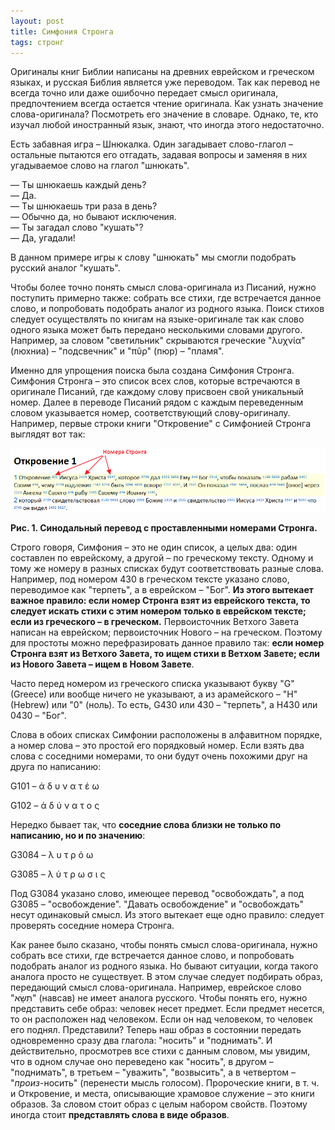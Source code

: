 ```yaml
---
layout: post
title: Симфония Стронга
tags: стронг
---
```


Оригиналы книг Библии написаны на древних еврейском и греческом языках, и русская Библия является уже переводом. Так как перевод не всегда точно или даже ошибочно передает смысл оригинала, предпочтением всегда остается чтение оригинала. Как узнать значение слова-оригинала? Посмотреть его значение в словаре. Однако, те, кто изучал любой иностранный язык, знают, что иногда этого недостаточно.

Есть забавная игра – Шнюкалка. Один загадывает слово-глагол – остальные пытаются его отгадать, задавая вопросы и заменяя в них угадываемое слово на глагол "шнюкать".

&mdash; Ты шнюкаешь каждый день?<br>
&mdash; Да.<br>
&mdash; Ты шнюкаешь три раза в день?<br>
&mdash; Обычно да, но бывают исключения.<br>
&mdash; Ты загадал слово "кушать"?<br>
&mdash; Да, угадали!

В данном примере игры к слову "шнюкать" мы смогли подобрать русский аналог "кушать".

Чтобы более точно понять смысл слова-оригинала из Писаний, нужно поступить примерно также: собрать все стихи, где встречается данное слово, и попробовать подобрать аналог из родного языка. Поиск стихов следует осуществлять по книгам на языке-оригинале так как слово одного языка может быть передано несколькими словами другого. Например, за словом "светильник" скрываются греческие "λυχνία" (люхниа) – "подсвечник" и "πῦρ" (пюр) – "пламя".

Именно для упрощения поиска была создана Симфония Стронга. Симфония Стронга – это список всех слов, которые встречаются в оригинале Писаний, где каждому слову присвоен свой уникальный номер. Далее в переводе Писаний рядом с каждым переведенным словом указывается номер, соответствующий слову-оригиналу. Например, первые строки книги "Откровение" с Симфонией Стронга выглядят вот так:

![Рис. 1.](/images/симфония-стронга-1.png)

**Рис. 1. Синодальный перевод с проставленными номерами Стронга.**

Строго говоря, Симфония – это не один список, а целых два: один составлен по еврейскому, а другой – по греческому тексту. Одному и тому же номеру в разных списках будут соответствовать разные слова. Например, под номером 430 в греческом тексте указано слово, переводимое как "терпеть", а в еврейском – "Бог". **Из этого вытекает важное правило: если номер Стронга взят из еврейского текста, то следует искать стихи с этим номером только в еврейском тексте; если из греческого – в греческом.** Первоисточник Ветхого Завета написан на еврейском; первоисточник Нового – на греческом. Поэтому для простоты можно перефразировать данное правило так: **если номер Стронга взят из Ветхого Завета, то ищем стихи в Ветхом Завете; если из Нового Завета – ищем в Новом Завете**.

Часто перед номером из греческого списка указывают букву "G" (Greece) или вообще ничего не указывают, а из арамейского – "H" (Hebrew) или "0" (ноль). То есть, G430 или 430 – "терпеть", а H430 или 0430 – "Бог".

Слова в обоих списках Симфонии расположены в алфавитном порядке, а номер слова – это простой его порядковый номер. Если взять два слова с соседними номерами, то они будут очень похожими друг на друга по написанию:

G101 – ἀ δ υ ν α τ έ ω

G102 – ἀ δ ύ ν α τ ο ς

Нередко бывает так, что **соседние слова близки не только по написанию, но и по значению**:

G3084 – λ υ τ ρ ό ω

G3085 – λ ύ τ ρ ω σ ι ς

Под G3084 указано слово, имеющее перевод "освобождать", а под G3085 – "освобождение". "Давать освобождение" и "освобождать" несут одинаковый смысл. Из этого вытекает еще одно правило: следует проверять соседние номера Стронга.

Как ранее было сказано, чтобы понять смысл слова-оригинала, нужно собрать все стихи, где встречается данное слово, и попробовать подобрать аналог из родного языка. Но бывают ситуации, когда такого аналога просто не существует. В этом случае следует подбирать образ, передающий смысл слова-оригинала. Например, еврейское слово "תִשָּׂא" (навсав) не имеет аналога русского. Чтобы понять его, нужно представить себе образ: человек несет предмет. Если предмет несется, то он расположен над человеком. Если он над человеком, то человек его поднял. Представили? Теперь наш образ в состоянии передать одновременно сразу два глагола: "носить" и "поднимать". И действительно, просмотрев все стихи с данным словом, мы увидим, что в одном случае оно переведено как "носить", в другом – "поднимать", в третьем – "уважить", "возвысить", а в четвертом – "*произ*-носить" (перенести мысль голосом). Пророческие книги, в т. ч. и Откровение, и места, описывающие храмовое служение – это книги образов. За словом стоит образ с целым набором свойств. Поэтому иногда стоит **представлять слова в виде образов**.
